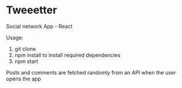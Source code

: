 # Tweeetter
Social network App - React

Usage:
1) git clone
2) npm install to install required dependencies
3) npm start

Posts and comments are fetched randomly from an API when the user opens the app